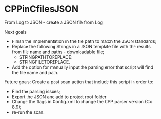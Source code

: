 # CPPinCfilesJSON
From Log to JSON - create a JSON file from Log

Next goals:
- Finish the implementation in the file path to match the JSON standards;
- Replace the following Strings in a JSON template file with the results from file name and paths - downloadable file;
  - STRINGPATHTOREPLACE;
  - STRINGFILETOREPLACE.
- Add the option for manually input the parsing error that script will find the file name and path.

Future goals:
Create a post scan action that include this script in order to:
- Find the parsing issues;
- Export the JSON and add to project root folder;
- Change the flags in Config.xml to change the CPP parser version (Cx 8.9);
- re-run the scan.
